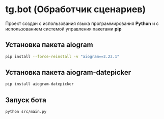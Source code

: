 # tg.bot (Обработчик сценариев)

Проект создан с использования языка программирования **Python** и с использованием системой управления пакетами **pip**

## Установка пакета aiogram

```bash
pip install --force-reinstall -v "aiogram==2.23.1"
```

## Установка пакета aiogram-datepicker

```bash
pip install aiogram-datepicker
```

## Запуск бота

```bash
python src/main.py
```